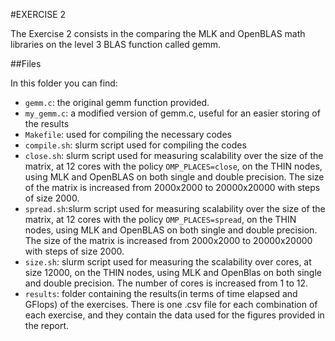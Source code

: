 #EXERCISE 2

The Exercise 2 consists in the comparing the MLK and OpenBLAS math libraries on the level 3 BLAS function called gemm.


##Files

In this folder you can find:

* `gemm.c`: the original gemm function provided.
* `my_gemm.c`: a modified version of gemm.c, useful for an easier storing of the results
* `Makefile`: used for compiling the necessary codes
* `compile.sh`: slurm script used for compiling the codes
* `close.sh`: slurm script used for measuring scalability over the size of the matrix, at 12 cores with the policy `OMP_PLACES=close`, on the THIN nodes, using MLK and OpenBLAS on both single and double precision. The size of the matrix is increased from 2000x2000 to 20000x20000 with steps of size 2000.
* `spread.sh`:slurm script used for measuring scalability over the size of the matrix, at 12 cores with the policy `OMP_PLACES=spread`, on the THIN nodes, using MLK and OpenBLAS on both single and double precision. The size of the matrix is increased from 2000x2000 to 20000x20000 with steps of size 2000.
* `size.sh`: slurm script used for measuring the scalability over cores, at size 12000, on the THIN nodes, using MLK and OpenBlas on both single and double precision. The number of cores is increased from 1 to 12.
* `results`: folder containing the results(in terms of time elapsed and GFlops) of the exercises. There is one .csv file for each combination of each exercise, and they contain the data used for the figures provided in the report.
